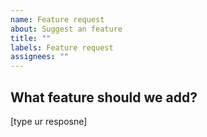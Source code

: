 ```yaml
---
name: Feature request
about: Suggest an feature
title: ""
labels: Feature request
assignees: ""
---
```


## What feature should we add?

[type ur resposne]